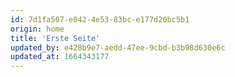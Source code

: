 ```yaml
---
id: 7d1fa507-e042-4e53-83bc-e177d20bc5b1
origin: home
title: 'Erste Seite'
updated_by: e428b9e7-aedd-47ee-9cbd-b3b98d630e6c
updated_at: 1664343177
---
```


